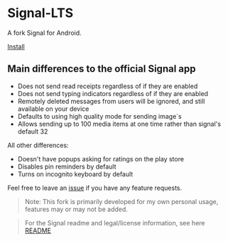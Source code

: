 # Signal-LTS

A fork Signal for Android.

[Install](https://github.com/benarmstead/Signal-LTS/releases/latest)

## Main differences to the official Signal app

- Does not send read receipts regardless of if they are enabled
- Does not send typing indicators regardless of if they are enabled
- Remotely deleted messages from users will be ignored, and still available on your device
- Defaults to using high quality mode for sending image`s
- Allows sending up to 100 media items at one time rather than signal's default 32

All other differences:

- Doesn't have popups asking for ratings on the play store
- Disables pin reminders by default
- Turns on incognito keyboard by default

Feel free to leave an [issue](https://github.com/benarmstead/Signal-LTS/issues) if you have any feature requests.

> Note: This fork is primarily developed for my own personal usage, features may or may not be added.

> For the Signal readme and legal/license information, see here [README](/README.old.md)
